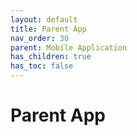 ```yaml
---
layout: default
title: Parent App
nav_order: 30
parent: Mobile Application
has_children: true
has_toc: false
---
```


# Parent App
